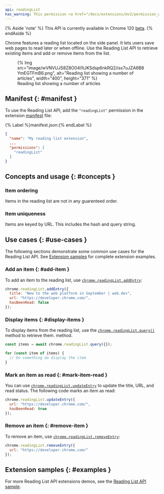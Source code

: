 ```yaml
---
api: readingList
has_warning: This permission <a href="/docs/extensions/mv3/permission_warnings/#permissions_with_warnings">triggers a warning</a>.
---
```


{% Aside 'note' %}
This API is currently available in Chrome 120 [beta][beta].
{% endAside %}

Chrome features a reading list located on the side panel. It lets users save web pages to read later or when offline.
Use the Reading List API to retrieve existing items and add or remove items from the list.

<figure>
  {% Img src="image/wVNVUJS8Z8O04i1tJKSdsp6nkRQ2/isx7uJZA6B8YmEGTFmB6.png", alt="Reading list showing a number of articles", width="400", height="371" %}
  <figcaption>
    Reading list showing a number of articles
  </figcaption>
</figure>

## Manifest {: #manifest }

To use the Reading List API, add the `"readingList"` permission in the extension [manifest][doc-manifest] file:

{% Label %}manifest.json:{% endLabel %}

```json
{
  "name": "My reading list extension",
  ...
  "permissions": [
    "readingList"
  ]
}
```

## Concepts and usage {: #concepts }

### Item ordering

Items in the reading list are not in any guarenteed order.

### Item uniqueness

Items are keyed by URL. This includes the hash and query string.

## Use cases {: #use-cases }

The following sections demonstrate some common use cases for the Reading List API. See [Extension samples](#examples) for complete extension examples.

### Add an item {: #add-item }

To add an item to the reading list, use [`chrome.readingList.addEntry`][add-entry]:

```js
chrome.readingList.addEntry({
  title: "New to the web platform in September | web.dev",
  url: "https://developer.chrome.com/",
  hasBeenRead: false
});
```

### Display items {: #display-items }

To display items from the reading list, use the [`chrome.readingList.query()`][query] method to retrieve them.
method.

```js
const items = await chrome.readingList.query({});

for (const item of items) {
  // Do something do display the item
}
```

### Mark an item as read {: #mark-item-read }

You can use [`chrome.readingList.updateEntry`][update-entry] to update the title, URL, and read status. The following code marks an item as read:

```js
chrome.readingList.updateEntry({
  url: "https://developer.chrome.com/",
  hasBeenRead: true
});
```

### Remove an item {: #remove-item }

To remove an item, use [`chrome.readingList.removeEntry`][remove-entry]:

```js
chrome.readingList.removeEntry({
  url: "https://developer.chrome.com/"
});
```

## Extension samples {: #examples }

For more Reading List API extensions demos, see the [Reading List API sample][sample].

[doc-manifest]: /docs/extensions/mv3/manifest/
[query]: #method-query
[add-entry]: #method-addEntry
[update-entry]: #method-updateEntry
[remove-entry]: #method-removeEntry
[sample]: https://github.com/GoogleChrome/chrome-extensions-samples/tree/main/api-samples/readingList
[beta]: https://www.google.com/chrome/beta/
